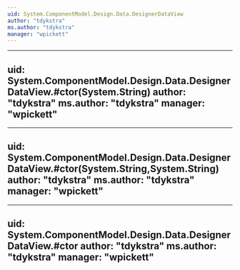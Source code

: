 ```yaml
---
uid: System.ComponentModel.Design.Data.DesignerDataView
author: "tdykstra"
ms.author: "tdykstra"
manager: "wpickett"
---
```


---
uid: System.ComponentModel.Design.Data.DesignerDataView.#ctor(System.String)
author: "tdykstra"
ms.author: "tdykstra"
manager: "wpickett"
---

---
uid: System.ComponentModel.Design.Data.DesignerDataView.#ctor(System.String,System.String)
author: "tdykstra"
ms.author: "tdykstra"
manager: "wpickett"
---

---
uid: System.ComponentModel.Design.Data.DesignerDataView.#ctor
author: "tdykstra"
ms.author: "tdykstra"
manager: "wpickett"
---

